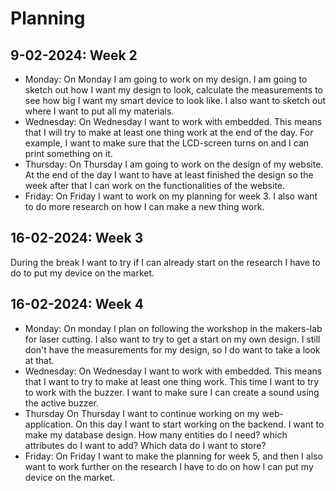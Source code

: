 # Planning

## 9-02-2024: Week 2
- Monday:
On Monday I am going to work on my design. I am going to sketch out how I want my design to look, calculate the 
measurements to see how big I want my smart device to look like. I also want to sketch out where I want to put all my 
materials. 
- Wednesday:
On Wednesday I want to work with embedded. This means that I will try to make at least one thing work at the end of the day. 
For example, I want to make sure that the LCD-screen turns on and I can print something on it. 
- Thursday:
On Thursday I am going to work on the design of my website. At the end of the day I want to have at least finished the design 
so the week after that I can work on the functionalities of the website.
- Friday:
On Friday I want to work on my planning for week 3. I also want to do more research on how I can make a new thing work.

## 16-02-2024: Week 3
During the break I want to try if I can already start on the research I have to do to put my device on the market.

## 16-02-2024: Week 4
- Monday: 
On monday I plan on following the workshop in the makers-lab for laser cutting. I also want to try to get a start on my 
own design. I still don't have the measurements for my design, so I do want to take a look at that.
- Wednesday: 
On Wednesday I want to work with embedded. This means that I want to try to make at least one thing work. This time I want
to try to work with the buzzer. I want to make sure I can create a sound using the active buzzer. 
- Thursday
On Thursday I want to continue working on my web-application. On this day I want to start working on the backend. I want 
to make my database design. How many entities do I need? which attributes do I want to add? Which data do I want to store?
- Friday:
On Friday I want to make the planning for week 5, and then I also want to work further on the research I have to do on 
how I can put my device on the market. 
















